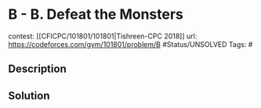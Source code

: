 # B - B. Defeat the Monsters

contest: [[CFICPC/101801/101801|Tishreen-CPC 2018]]
url: https://codeforces.com/gym/101801/problem/B
#Status/UNSOLVED
Tags: #

## Description

## Solution

